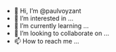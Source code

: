 - 👋 Hi, I’m @paulvoyzant
- 👀 I’m interested in ...
- 🌱 I’m currently learning ...
- 💞️ I’m looking to collaborate on ...
- 📫 How to reach me ...

<!---
paulvoyzant/paulvoyzant is a ✨ special ✨ repository because its `README.md` (this file) appears on your GitHub profile.
You can click the Preview link to take a look at your changes.
--->
